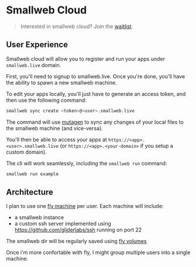 # Smallweb Cloud

> Interested in smallweb cloud? Join the [waitlist](https://cloud.smallweb.run).

## User Experience

Smallweb cloud will allow you to register and run your apps under `smallweb.live` domain.

First, you'll need to signup to smallweb.live. Once you're done, you'll have the ability to spawn a new smallweb machine.

To edit your apps locally, you'll just have to generate an access token, and then use the following command:

```sh
smallweb sync create <token>@<user>.smallweb.live
```

The command will use [mutagen](https://mutagen.io) to sync any changes of your local files to the smallweb machine (and vice-versa).

You'll then be able to access your apps at `https://<app>.<user>.smallweb.live` (or `https://<app>.<your-domain>` if you setup a custom domain).

The cli will work seamlessly, including the `smallweb run` command:

```sh
smallweb run example
```

## Architecture

I plan to use one [fly machine](https://fly.io/docs/machines/) per user. Each machine will include:

- a smallweb instance
- a custom ssh server implemented using <https://github.com/gliderlabs/ssh> running on port 22

The smallweb dir will be regularly saved using [fly volumes](https://fly.io/docs/volumes/overview/)

Once i'm more confortable with fly, I might group multiple users into a single machine.